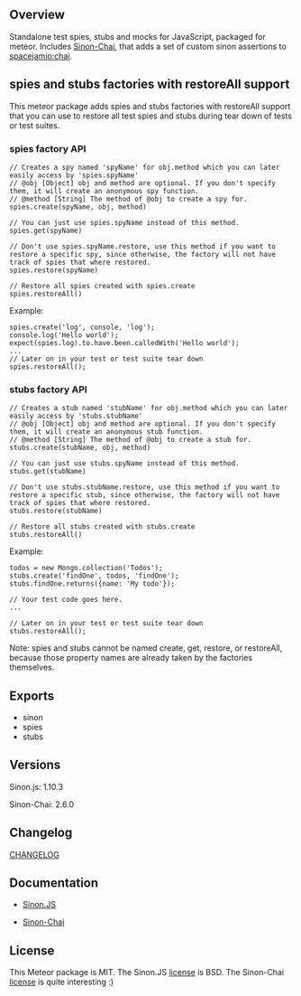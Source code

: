 ## Overview

Standalone test spies, stubs and mocks for JavaScript, packaged for meteor. Includes [Sinon-Chai](http://chaijs.com/plugins/sinon-chai), that adds a set of custom sinon assertions to [spacejamio:chai](https://atmospherejs.com/spacejamio/chai).

## spies and stubs factories with restoreAll support

This meteor package adds spies and stubs factories with restoreAll support that you can use to restore all test spies and stubs during tear down of tests or test suites.

### spies factory API

```
// Creates a spy named 'spyName' for obj.method which you can later easily access by 'spies.spyName'
// @obj [Object] obj and method are optional. If you don't specify them, it will create an anonymous spy function.
// @method [String] The method of @obj to create a spy for.
spies.create(spyName, obj, method)

// You can just use spies.spyName instead of this method.
spies.get(spyName)

// Don't use spies.spyName.restore, use this method if you want to restore a specific spy, since otherwise, the factory will not have track of spies that where restored. 
spies.restore(spyName)

// Restore all spies created with spies.create
spies.restoreAll()
```

Example:

```
spies.create('log', console, 'log');
console.log('Hello world');
expect(spies.log).to.have.been.calledWith('Hello world');
...
// Later on in your test or test suite tear down
spies.restoreAll();
```

### stubs factory API

```
// Creates a stub named 'stubName' for obj.method which you can later easily access by 'stubs.stubName'
// @obj [Object] obj and method are optional. If you don't specify them, it will create an anonymous stub function.
// @method [String] The method of @obj to create a stub for.
stubs.create(stubName, obj, method)

// You can just use stubs.spyName instead of this method.
stubs.get(stubName)

// Don't use stubs.stubName.restore, use this method if you want to restore a specific stub, since otherwise, the factory will not have track of spies that where restored. 
stubs.restore(stubName)

// Restore all stubs created with stubs.create
stubs.restoreAll()
```

Example:

```
todos = new Mongo.collection('Todos');
stubs.create('findOne', todos, 'findOne');
stubs.findOne.returns({name: 'My todo'});

// Your test code goes here.
...

// Later on in your test or test suite tear down
stubs.restoreAll();
```

Note: spies and stubs cannot be named create, get, restore, or restoreAll, because those property names are already taken by the factories themselves.

## Exports

* sinon
* spies
* stubs

## Versions

Sinon.js: 1.10.3

Sinon-Chai: 2.6.0

## Changelog

[CHANGELOG](https://github.com/spacejamio/meteor-sinon/blob/master/CHANGELOG.md)

## Documentation

* [Sinon.JS](http://sinonjs.org/)

* [Sinon-Chai](http://chaijs.com/plugins/sinon-chai)

## License

This Meteor package is MIT.
The Sinon.JS [license](https://github.com/cjohansen/Sinon.JS/blob/master/LICENSE) is BSD.
The Sinon-Chai [license](https://github.com/domenic/sinon-chai/blob/master/LICENSE.txt) is quite interesting :)
